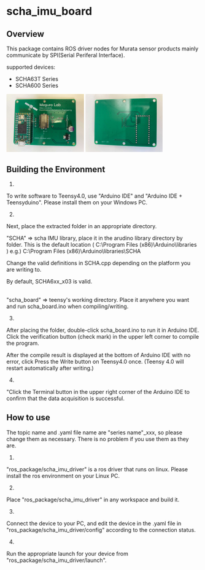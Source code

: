 # scha_imu_board

## Overview
This package contains ROS driver nodes for Murata sensor products mainly communicate by SPI(Serial Periferal Interface).

supported devices:

 - SCHA63T Series
 - SCHA600 Series

 
 <img src="/board_hardware/IMU_board_ver2.0/scha_board(top).jpg" width=40%> <img src="/board_hardware/IMU_board_ver2.0/scha_board(back).jpg" width=40%>
 
## Building the Environment

1.
To write software to Teensy4.0, use "Arduino IDE" and "Arduino IDE + Teensyduino".
 Please install them on your Windows PC.
  
2.
  Next, place the extracted folder in an appropriate directory.

"SCHA" ⇒ scha IMU library, place it in the arudino library directory by folder.
                      This is the default location ( C:\Program Files (x86)\Arduino\libraries )
                      e.g.) C:\Program Files (x86)\Arduino\libraries\SCHA
                      
Change the valid definitions in SCHA.cpp depending on the platform you are writing to. 

By default, SCHA6xx_x03 is valid.

<br>
"scha_board" ⇒ teensy's working directory.
                      Place it anywhere you want and run scha_board.ino when compiling/writing.


3.
  After placing the folder, double-click scha_board.ino to run it in Arduino IDE.
  Click the verification button (check mark) in the upper left corner to compile the program.
  
  After the compile result is displayed at the bottom of Arduino IDE with no error, click
  Press the Write button on Teensy4.0 once.
  (Teensy 4.0 will restart automatically after writing.)
  
4.
  "Click the Terminal button in the upper right corner of the Arduino IDE to confirm that the data acquisition is successful.

## How to use

The topic name and .yaml file name are "series name"_xxx, so please change them as necessary.
There is no problem if you use them as they are.

1.
 "ros_package/scha_imu_driver" is a ros driver that runs on linux.
 Please install the ros environment on your Linux PC.

2.
Place "ros_package/scha_imu_driver" in any workspace and build it.

3.
Connect the device to your PC, and edit the device in the .yaml file in "ros_package/scha_imu_driver/config" according to the connection status.

4.
Run the appropriate launch for your device from "ros_package/scha_imu_driver/launch".



